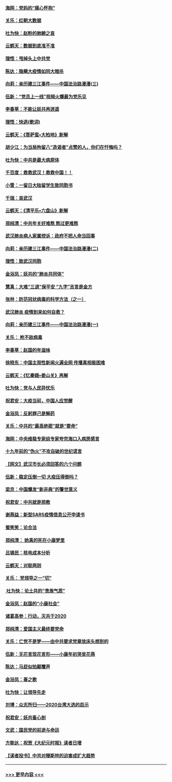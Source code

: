 #### [海网：党妈的“瘟心怀抱”](../pages/nsc993/n11840740.md?t=02042022) 
#### [关乐：红朝大数据](../pages/nsc993/n11840675.md?t=02042022) 
#### [吐为快：赵粉的肺腑之哀](../pages/nsc993/n11840618.md?t=02042022) 
#### [云鹤天：数据到底准不准](../pages/nsc993/n11840325.md?t=02042022) 
#### [理悟：甩掉头上中共党](../pages/nsc993/n11838826.md?t=02042022) 
#### [陈达：隐瞒大疫情如同大暗杀](../pages/nsc993/n11838771.md?t=02042022) 
#### [向莉：亲历建三江事件——中国法治路漫漫(三)](../pages/nsc993/n11831825.md?t=02042022) 
#### [伍新：“党员上一线”视频火爆最为党乐见](../pages/nsc993/n11838200.md?t=02042022) 
#### [李春草：不能让妖共再逍遥](../pages/nsc993/n11838102.md?t=02042022) 
#### [理悟：快逃(歌词)](../pages/nsc993/n11838083.md?t=02042022) 
#### [云鹤天：《菩萨蛮▪大柏地》新解](../pages/nsc993/n11838059.md?t=02042022) 
#### [胡少江：为当局拘留八“造谣者”点赞的人，你们在忏悔吗？](../pages/nsc993/n11836801.md?t=02042022) 
#### [吐为快：中共是最大病原体](../pages/nsc993/n11836748.md?t=02042022) 
#### [千百度：救救武汉！救救中国！！](../pages/nsc993/n11836145.md?t=02042022) 
#### [小雪：一留日大陆留学生致同胞书](../pages/nsc993/n11834624.md?t=02042022) 
#### [千瑞：哀武汉](../pages/nsc993/n11833647.md?t=02042022) 
#### [云鹤天：《清平乐▪六盘山》新解](../pages/nsc993/n11833611.md?t=02042022) 
#### [郑纯清：中共年关好难熬 熬过更难熬](../pages/nsc993/n11833489.md?t=02042022) 
#### [武汉肺炎病人家属控诉：政府不把人命当回事](../pages/nsc993/n11833205.md?t=02042022) 
#### [向莉：亲历建三江事件——中国法治路漫漫(二)](../pages/nsc993/n11829102.md?t=02042022) 
#### [理悟：致武汉同胞](../pages/nsc993/n11831522.md?t=02042022) 
#### [金浴凤：妖共的“肺炎共同体”](../pages/nsc993/n11829448.md?t=02042022) 
#### [慧真：大难“三退”保平安 “九字”吉言是金方](../pages/nsc993/n11829501.md?t=02042022) 
#### [张林：防范冠状病毒的科学方法（之一）](../pages/nsc993/n11828618.md?t=02042022) 
#### [武汉肺炎 疫情到来如何自救？](../pages/nsc993/n11827632.md?t=02042022) 
#### [向莉：亲历建三江事件——中国法治路漫漫(一)](../pages/nsc993/n11827190.md?t=02042022) 
#### [关乐： 枪不敌病毒](../pages/nsc993/n11826746.md?t=02042022) 
#### [李春草：赵国的年滋味](../pages/nsc993/n11826321.md?t=02042022) 
#### [徐晓东：中国主观性新闻火遍全网 传播真相极困难](../pages/nsc993/n11826508.md?t=02042022) 
#### [云鹤天：《忆秦娥▪娄山关》再解](../pages/nsc993/n11824682.md?t=02042022) 
#### [吐为快：党与人民异忧乐](../pages/nsc993/n11824660.md?t=02042022) 
#### [祝君安：大疫当前，中国人应觉醒](../pages/nsc993/n11821946.md?t=02042022) 
#### [金浴凤：反躬罪己是解药](../pages/nsc993/n11820280.md?t=02042022) 
#### [关乐：中共的“最高绝密”就是“要命”](../pages/nsc993/n11816946.md?t=02042022) 
#### [海网：中央维稳专家组专家夸完海口入病房感言](../pages/nsc993/n11815138.md?t=02042022) 
#### [十九年前的“伪火”不攻自破的世纪谎言](../pages/nsc993/n11813238.md?t=02042022) 
#### [【网文】武汉市长必须回答的六个问题](../pages/nsc993/n11813848.md?t=02042022) 
#### [伍新：稳定压倒一切 大疫压得倒吗？](../pages/nsc993/n11812634.md?t=02042022) 
#### [梁京：中国爆发“新非典”的警世意义](../pages/nsc993/n11812554.md?t=02042022) 
#### [祝君安：中共就是邪教](../pages/nsc993/n11812431.md?t=02042022) 
#### [谢燕益：新型SARS疫情信息公开申请书](../pages/nsc993/n11808840.md?t=02042022) 
#### [蜀笑笑：论合法](../pages/nsc993/n11808064.md?t=02042022) 
#### [郑纯清： 她真的死在小康梦里](../pages/nsc993/n11806623.md?t=02042022) 
#### [吕锡民：核电成本分析](../pages/nsc993/n11806284.md?t=02042022) 
#### [云鹤天：对联两则](../pages/nsc993/n11805957.md?t=02042022) 
#### [关乐： 党领导之一“切”](../pages/nsc993/n11804505.md?t=02042022) 
#### [ 吐为快：论土共的“贵族气质”](../pages/nsc993/n11804490.md?t=02042022) 
#### [金浴凤：赵国的“小康社会”](../pages/nsc993/n11804452.md?t=02042022) 
#### [诸葛高参：行动，灭共于2020](../pages/nsc993/n11804120.md?t=02042022) 
#### [郑纯清：爱国主义最终要党命](../pages/nsc993/n11802197.md?t=02042022) 
#### [关乐：亡党不是梦——由中共要求党章放床头想到的](../pages/nsc993/n11802156.md?t=02042022) 
#### [伍新：无花言现花言形——小康年初哭吴花燕](../pages/nsc993/n11800044.md?t=02042022) 
#### [陈达：马屁似拍颠覆声](../pages/nsc993/n11800010.md?t=02042022) 
#### [金浴凤：春之歌](../pages/nsc993/n11797687.md?t=02042022) 
#### [吐为快：让领导先走](../pages/nsc993/n11797512.md?t=02042022) 
#### [刘博：众志所归——2020台湾大选的启示](../pages/nsc993/n11796878.md?t=02042022) 
#### [祝君安：妖共畜心剖](../pages/nsc993/n11794273.md?t=02042022) 
#### [文武：国民党的前途与命运](../pages/nsc993/n11794198.md?t=02042022) 
#### [方能达：祝贺《大纪元时报》读者日增](../pages/nsc993/n11793807.md?t=02042022) 
#### [【读者投书】中共对穆斯林的迫害成扩大趋势](../pages/nsc993/n11791371.md?t=02042022) 

----
#### [ >>> 更早内容 <<< ](../indexes/nsc993-earlier.md)

